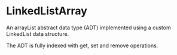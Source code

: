 # LinkedListArray

An arrayList abstract data type (ADT) implemented using a custom LinkedList
 data structure.
 
 The ADT is fully indexed with get, set and remove operations.